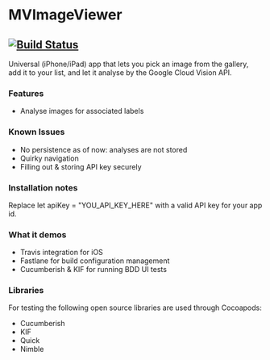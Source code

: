 # MVImageViewer

[![Build Status](https://travis-ci.org/mvandervelden/MVImageViewer.svg?branch=master)](https://travis-ci.org/mvandervelden/MVImageViewer)
--------------

Universal (iPhone/iPad) app that lets you pick an image from the gallery, add it to your list,
and let it analyse by the Google Cloud Vision API.

### Features

* Analyse images for associated labels

### Known Issues

* No persistence as of now: analyses are not stored
* Quirky navigation
* Filling out & storing API key securely


### Installation notes

Replace let apiKey = "YOU_API_KEY_HERE" 
with a valid API key for your app id. 


### What it demos

* Travis integration for iOS
* Fastlane for build configuration management
* Cucumberish & KIF for running BDD UI tests


### Libraries

For testing the following open source libraries are used through Cocoapods:

* Cucumberish
* KIF
* Quick
* Nimble
